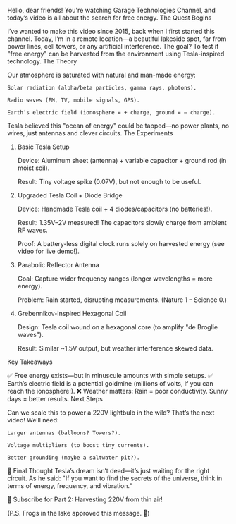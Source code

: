 Hello, dear friends! You're watching Garage Technologies Channel, and today’s video is all about the search for free energy.
The Quest Begins

I’ve wanted to make this video since 2015, back when I first started this channel. Today, I’m in a remote location—a beautiful lakeside spot, far from power lines, cell towers, or any artificial interference. The goal? To test if "free energy" can be harvested from the environment using Tesla-inspired technology.
The Theory

Our atmosphere is saturated with natural and man-made energy:

    Solar radiation (alpha/beta particles, gamma rays, photons).

    Radio waves (FM, TV, mobile signals, GPS).

    Earth’s electric field (ionosphere = + charge, ground = – charge).

Tesla believed this "ocean of energy" could be tapped—no power plants, no wires, just antennas and clever circuits.
The Experiments
1. Basic Tesla Setup

    Device: Aluminum sheet (antenna) + variable capacitor + ground rod (in moist soil).

    Result: Tiny voltage spike (0.07V), but not enough to be useful.

2. Upgraded Tesla Coil + Diode Bridge

    Device: Handmade Tesla coil + 4 diodes/capacitors (no batteries!).

    Result: 1.35V–2V measured! The capacitors slowly charge from ambient RF waves.

    Proof: A battery-less digital clock runs solely on harvested energy (see video for live demo!).

3. Parabolic Reflector Antenna

    Goal: Capture wider frequency ranges (longer wavelengths = more energy).

    Problem: Rain started, disrupting measurements. (Nature 1 – Science 0.)

4. Grebennikov-Inspired Hexagonal Coil

    Design: Tesla coil wound on a hexagonal core (to amplify "de Broglie waves").

    Result: Similar ~1.5V output, but weather interference skewed data.

Key Takeaways

✅ Free energy exists—but in minuscule amounts with simple setups.
✅ Earth’s electric field is a potential goldmine (millions of volts, if you can reach the ionosphere!).
❌ Weather matters: Rain = poor conductivity. Sunny days = better results.
Next Steps

Can we scale this to power a 220V lightbulb in the wild? That’s the next video! We’ll need:

    Larger antennas (balloons? Towers?).

    Voltage multipliers (to boost tiny currents).

    Better grounding (maybe a saltwater pit?).

🔹 Final Thought
Tesla’s dream isn’t dead—it’s just waiting for the right circuit. As he said:
"If you want to find the secrets of the universe, think in terms of energy, frequency, and vibration."

🔔 Subscribe for Part 2: Harvesting 220V from thin air!

(P.S. Frogs in the lake approved this message. 🐸)